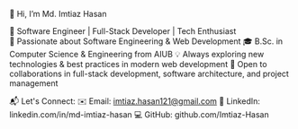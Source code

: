 👋 Hi, I’m Md. Imtiaz Hasan

🚀 Software Engineer | Full-Stack Developer | Tech Enthusiast <br>
👀 Passionate about Software Engineering & Web Development
🎓 B.Sc. in Computer Science & Engineering from AIUB
💡 Always exploring new technologies & best practices in modern web development
💞️ Open to collaborations in full-stack development, software architecture, and project management

📬 Let's Connect:
   ✉️ Email: imtiaz.hasan121@gmail.com
   🔗 LinkedIn: linkedin.com/in/md-imtiaz-hasan
   💻 GitHub: github.com/Imtiaz-Hasan
